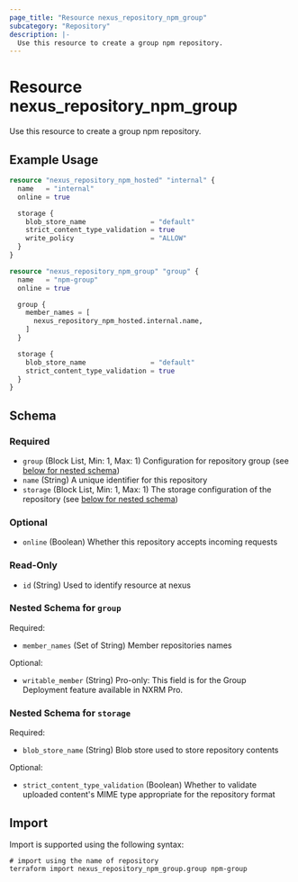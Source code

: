 ```yaml
---
page_title: "Resource nexus_repository_npm_group"
subcategory: "Repository"
description: |-
  Use this resource to create a group npm repository.
---
```

# Resource nexus_repository_npm_group
Use this resource to create a group npm repository.
## Example Usage
```terraform
resource "nexus_repository_npm_hosted" "internal" {
  name   = "internal"
  online = true

  storage {
    blob_store_name                = "default"
    strict_content_type_validation = true
    write_policy                   = "ALLOW"
  }
}

resource "nexus_repository_npm_group" "group" {
  name   = "npm-group"
  online = true

  group {
    member_names = [
      nexus_repository_npm_hosted.internal.name,
    ]
  }

  storage {
    blob_store_name                = "default"
    strict_content_type_validation = true
  }
}
```
<!-- schema generated by tfplugindocs -->
## Schema

### Required

- `group` (Block List, Min: 1, Max: 1) Configuration for repository group (see [below for nested schema](#nestedblock--group))
- `name` (String) A unique identifier for this repository
- `storage` (Block List, Min: 1, Max: 1) The storage configuration of the repository (see [below for nested schema](#nestedblock--storage))

### Optional

- `online` (Boolean) Whether this repository accepts incoming requests

### Read-Only

- `id` (String) Used to identify resource at nexus

<a id="nestedblock--group"></a>
### Nested Schema for `group`

Required:

- `member_names` (Set of String) Member repositories names

Optional:

- `writable_member` (String) Pro-only: This field is for the Group Deployment feature available in NXRM Pro.


<a id="nestedblock--storage"></a>
### Nested Schema for `storage`

Required:

- `blob_store_name` (String) Blob store used to store repository contents

Optional:

- `strict_content_type_validation` (Boolean) Whether to validate uploaded content's MIME type appropriate for the repository format
## Import
Import is supported using the following syntax:
```shell
# import using the name of repository
terraform import nexus_repository_npm_group.group npm-group
```
